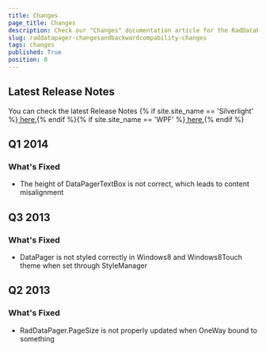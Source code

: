 ```yaml
---
title: Changes
page_title: Changes
description: Check our "Changes" documentation article for the RadDataPager WPF control.
slug: raddatapager-changesandbackwardcompability-changes
tags: changes
published: True
position: 0
---
```


## Latest Release Notes

You can check the latest Release Notes {% if site.site_name == 'Silverlight' %}[ here.](http://www.telerik.com/products/silverlight/whats-new/release_notes.aspx){% endif %}{% if site.site_name == 'WPF' %}[ here.](http://www.telerik.com/products/wpf/whats-new/release-history.aspx){% endif %}

##  Q1 2014
      
### What's Fixed
            

* The height of DataPagerTextBox is not correct, which leads to content misalignment
                

## Q3 2013
      
### What's Fixed
            

*  DataPager is not styled correctly in Windows8 and Windows8Touch theme when set through StyleManager
                

##  Q2 2013
### What's Fixed
            

* RadDataPager.PageSize is not properly updated when OneWay bound to something
